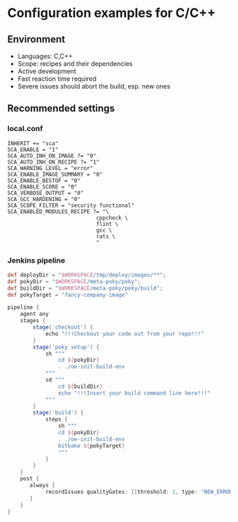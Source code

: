 # Configuration examples for C/C++

## Environment

* Languages: C,C++
* Scope: recipes and their dependencies
* Active development
* Fast reaction time required
* Severe issues should abort the build, esp. new ones

## Recommended settings

### local.conf

```bitbake
INHERIT += "sca"
SCA_ENABLE = "1"
SCA_AUTO_INH_ON_IMAGE ?= "0"
SCA_AUTO_INH_ON_RECIPE ?= "1"
SCA_WARNING_LEVEL = "error"
SCA_ENABLE_IMAGE_SUMMARY = "0"
SCA_ENABLE_BESTOF = "0"
SCA_ENABLE_SCORE = "0"
SCA_VERBOSE_OUTPUT = "0"
SCA_GCC_HARDENING = "0"
SCA_SCOPE_FILTER = "security functional"
SCA_ENABLED_MODULES_RECIPE ?= "\
                            cppcheck \
                            flint \
                            gcc \
                            rats \
                            "
```

### Jenkins pipeline

```groovy
def deployDir = "$WORKSPACE/tmp/deploy/images/**";
def pokyDir = "$WORKSPACE/meta-poky/poky";
def buildDir = "$WORKSPACE/meta-poky/poky/build";
def pokyTarget = "fancy-company-image"

pipeline {
    agent any
    stages {
        stage('checkout') {
            echo "!!!Checkout your code out from your repo!!!"
        }
        stage('poky setup') {
            sh """
                cd ${pokyDir}
                . ./oe-init-build-env
            """
            sd """
                cd ${buildDir}
                echo "!!!Insert your build command line here!!!"
            """
        }
        stage('build') {
            steps {
                sh """
                cd ${pokyDir}
                . ./oe-init-build-env
                bitbake ${pokyTarget}
                """
            }
        }
    }
    post {
       always {
            recordIssues qualityGates: [[threshold: 1, type: 'NEW_ERROR', unstable: false]], tools: [checkStyle(pattern: '$deployDir/sca/*/checkstyle/*.xml')]
       }
    }
}
```
